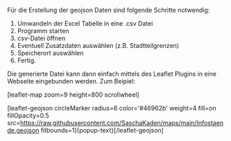 Für die Erstellung der geojson Daten sind folgende Schritte notwendig:
1. Umwandeln der Excel Tabelle in eine .csv Datei
2. Programm starten
3. csv-Datei öffnen
4. Eventuell Zusatzdaten auswählen (z.B. Stadtteilgrenzen)
5. Speicherort auswählen 
6. Fertig.

Die generierte Datei kann dann einfach mittels des Leaflet Plugins in eine Webseite eingebunden werden.
Zum Beipiel:

[leaflet-map zoom=9  height=800  scrollwheel]

[leaflet-geojson circleMarker radius=6 color='#46962b' weight=4 fill=on fillOpacity=0.5 src=https://raw.githubusercontent.com/SaschaKaden/maps/main/Infostaende.geojson fitbounds=1]{popup-text}[/leaflet-geojson]

